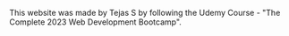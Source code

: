 This website was made by Tejas S by following the Udemy Course - "The Complete 2023 Web Development Bootcamp".
